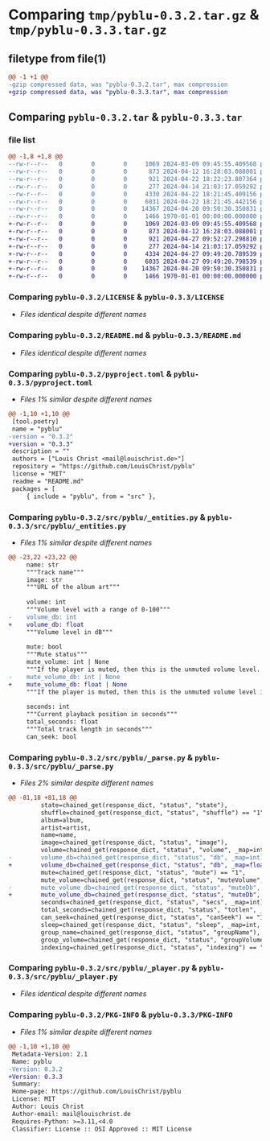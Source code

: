 # Comparing `tmp/pyblu-0.3.2.tar.gz` & `tmp/pyblu-0.3.3.tar.gz`

## filetype from file(1)

```diff
@@ -1 +1 @@
-gzip compressed data, was "pyblu-0.3.2.tar", max compression
+gzip compressed data, was "pyblu-0.3.3.tar", max compression
```

## Comparing `pyblu-0.3.2.tar` & `pyblu-0.3.3.tar`

### file list

```diff
@@ -1,8 +1,8 @@
--rw-r--r--   0        0        0     1069 2024-03-09 09:45:55.409568 pyblu-0.3.2/LICENSE
--rw-r--r--   0        0        0      873 2024-04-12 16:28:03.088001 pyblu-0.3.2/README.md
--rw-r--r--   0        0        0      921 2024-04-22 18:22:23.807364 pyblu-0.3.2/pyproject.toml
--rw-r--r--   0        0        0      277 2024-04-14 21:03:17.059292 pyblu-0.3.2/src/pyblu/__init__.py
--rw-r--r--   0        0        0     4330 2024-04-22 18:21:45.409156 pyblu-0.3.2/src/pyblu/_entities.py
--rw-r--r--   0        0        0     6031 2024-04-22 18:21:45.442156 pyblu-0.3.2/src/pyblu/_parse.py
--rw-r--r--   0        0        0    14367 2024-04-20 09:50:30.350831 pyblu-0.3.2/src/pyblu/_player.py
--rw-r--r--   0        0        0     1466 1970-01-01 00:00:00.000000 pyblu-0.3.2/PKG-INFO
+-rw-r--r--   0        0        0     1069 2024-03-09 09:45:55.409568 pyblu-0.3.3/LICENSE
+-rw-r--r--   0        0        0      873 2024-04-12 16:28:03.088001 pyblu-0.3.3/README.md
+-rw-r--r--   0        0        0      921 2024-04-27 09:52:27.298810 pyblu-0.3.3/pyproject.toml
+-rw-r--r--   0        0        0      277 2024-04-14 21:03:17.059292 pyblu-0.3.3/src/pyblu/__init__.py
+-rw-r--r--   0        0        0     4334 2024-04-27 09:49:20.789539 pyblu-0.3.3/src/pyblu/_entities.py
+-rw-r--r--   0        0        0     6035 2024-04-27 09:49:20.798539 pyblu-0.3.3/src/pyblu/_parse.py
+-rw-r--r--   0        0        0    14367 2024-04-20 09:50:30.350831 pyblu-0.3.3/src/pyblu/_player.py
+-rw-r--r--   0        0        0     1466 1970-01-01 00:00:00.000000 pyblu-0.3.3/PKG-INFO
```

### Comparing `pyblu-0.3.2/LICENSE` & `pyblu-0.3.3/LICENSE`

 * *Files identical despite different names*

### Comparing `pyblu-0.3.2/README.md` & `pyblu-0.3.3/README.md`

 * *Files identical despite different names*

### Comparing `pyblu-0.3.2/pyproject.toml` & `pyblu-0.3.3/pyproject.toml`

 * *Files 1% similar despite different names*

```diff
@@ -1,10 +1,10 @@
 [tool.poetry]
 name = "pyblu"
-version = "0.3.2"
+version = "0.3.3"
 description = ""
 authors = ["Louis Christ <mail@louischrist.de>"]
 repository = "https://github.com/LouisChrist/pyblu"
 license = "MIT"
 readme = "README.md"
 packages = [
     { include = "pyblu", from = "src" },
```

### Comparing `pyblu-0.3.2/src/pyblu/_entities.py` & `pyblu-0.3.3/src/pyblu/_entities.py`

 * *Files 1% similar despite different names*

```diff
@@ -23,22 +23,22 @@
     name: str
     """Track name"""
     image: str
     """URL of the album art"""
 
     volume: int
     """Volume level with a range of 0-100"""
-    volume_db: int
+    volume_db: float
     """Volume level in dB"""
 
     mute: bool
     """Mute status"""
     mute_volume: int | None
     """If the player is muted, then this is the unmuted volume level. Absent if the player is not muted."""
-    mute_volume_db: int | None
+    mute_volume_db: float | None
     """If the player is muted, then this is the unmuted volume level in dB. Absent if the player is not muted."""
 
     seconds: int
     """Current playback position in seconds"""
     total_seconds: float
     """Total track length in seconds"""
     can_seek: bool
```

### Comparing `pyblu-0.3.2/src/pyblu/_parse.py` & `pyblu-0.3.3/src/pyblu/_parse.py`

 * *Files 2% similar despite different names*

```diff
@@ -81,18 +81,18 @@
         state=chained_get(response_dict, "status", "state"),
         shuffle=chained_get(response_dict, "status", "shuffle") == "1",
         album=album,
         artist=artist,
         name=name,
         image=chained_get(response_dict, "status", "image"),
         volume=chained_get(response_dict, "status", "volume", _map=int),
-        volume_db=chained_get(response_dict, "status", "db", _map=int),
+        volume_db=chained_get(response_dict, "status", "db", _map=float),
         mute=chained_get(response_dict, "status", "mute") == "1",
         mute_volume=chained_get(response_dict, "status", "muteVolume", _map=int),
-        mute_volume_db=chained_get(response_dict, "status", "muteDb", _map=int),
+        mute_volume_db=chained_get(response_dict, "status", "muteDb", _map=float),
         seconds=chained_get(response_dict, "status", "secs", _map=int),
         total_seconds=chained_get(response_dict, "status", "totlen", _map=float),
         can_seek=chained_get(response_dict, "status", "canSeek") == "1",
         sleep=chained_get(response_dict, "status", "sleep", _map=int, default=0),
         group_name=chained_get(response_dict, "status", "groupName"),
         group_volume=chained_get(response_dict, "status", "groupVolume", _map=int),
         indexing=chained_get(response_dict, "status", "indexing") == "1",
```

### Comparing `pyblu-0.3.2/src/pyblu/_player.py` & `pyblu-0.3.3/src/pyblu/_player.py`

 * *Files identical despite different names*

### Comparing `pyblu-0.3.2/PKG-INFO` & `pyblu-0.3.3/PKG-INFO`

 * *Files 1% similar despite different names*

```diff
@@ -1,10 +1,10 @@
 Metadata-Version: 2.1
 Name: pyblu
-Version: 0.3.2
+Version: 0.3.3
 Summary: 
 Home-page: https://github.com/LouisChrist/pyblu
 License: MIT
 Author: Louis Christ
 Author-email: mail@louischrist.de
 Requires-Python: >=3.11,<4.0
 Classifier: License :: OSI Approved :: MIT License
```

